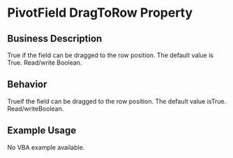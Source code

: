 # PivotField DragToRow Property

## Business Description
True if the field can be dragged to the row position. The default value is True. Read/write Boolean.

## Behavior
Trueif the field can be dragged to the row position. The default value isTrue. Read/writeBoolean.

## Example Usage
No VBA example available.